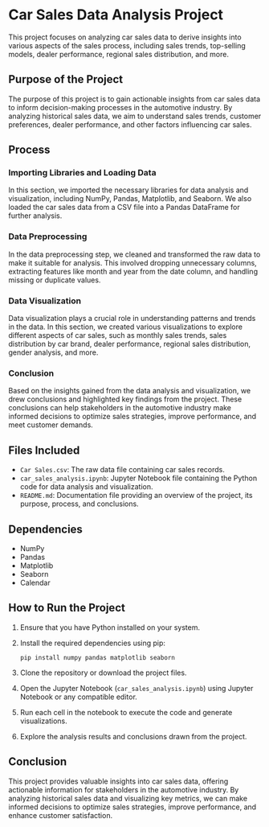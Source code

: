 # Car Sales Data Analysis Project

This project focuses on analyzing car sales data to derive insights into various aspects of the sales process, including sales trends, top-selling models, dealer performance, regional sales distribution, and more.

## Purpose of the Project

The purpose of this project is to gain actionable insights from car sales data to inform decision-making processes in the automotive industry. By analyzing historical sales data, we aim to understand sales trends, customer preferences, dealer performance, and other factors influencing car sales.

## Process

### Importing Libraries and Loading Data

In this section, we imported the necessary libraries for data analysis and visualization, including NumPy, Pandas, Matplotlib, and Seaborn. We also loaded the car sales data from a CSV file into a Pandas DataFrame for further analysis.

### Data Preprocessing

In the data preprocessing step, we cleaned and transformed the raw data to make it suitable for analysis. This involved dropping unnecessary columns, extracting features like month and year from the date column, and handling missing or duplicate values.

### Data Visualization

Data visualization plays a crucial role in understanding patterns and trends in the data. In this section, we created various visualizations to explore different aspects of car sales, such as monthly sales trends, sales distribution by car brand, dealer performance, regional sales distribution, gender analysis, and more.

### Conclusion

Based on the insights gained from the data analysis and visualization, we drew conclusions and highlighted key findings from the project. These conclusions can help stakeholders in the automotive industry make informed decisions to optimize sales strategies, improve performance, and meet customer demands.

## Files Included

- `Car Sales.csv`: The raw data file containing car sales records.
- `car_sales_analysis.ipynb`: Jupyter Notebook file containing the Python code for data analysis and visualization.
- `README.md`: Documentation file providing an overview of the project, its purpose, process, and conclusions.

## Dependencies

- NumPy
- Pandas
- Matplotlib
- Seaborn
- Calendar

## How to Run the Project

1. Ensure that you have Python installed on your system.
2. Install the required dependencies using pip:

    ```
    pip install numpy pandas matplotlib seaborn
    ```

3. Clone the repository or download the project files.
4. Open the Jupyter Notebook (`car_sales_analysis.ipynb`) using Jupyter Notebook or any compatible editor.
5. Run each cell in the notebook to execute the code and generate visualizations.
6. Explore the analysis results and conclusions drawn from the project.

## Conclusion

This project provides valuable insights into car sales data, offering actionable information for stakeholders in the automotive industry. By analyzing historical sales data and visualizing key metrics, we can make informed decisions to optimize sales strategies, improve performance, and enhance customer satisfaction.
